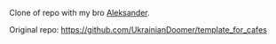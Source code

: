 Clone of repo with my bro [Aleksander](https://github.com/UkrainianDoomer).

Original repo: https://github.com/UkrainianDoomer/template_for_cafes

